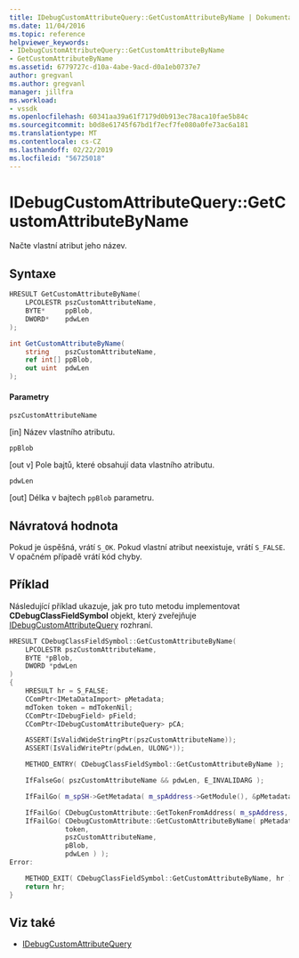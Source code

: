 ```yaml
---
title: IDebugCustomAttributeQuery::GetCustomAttributeByName | Dokumentace Microsoftu
ms.date: 11/04/2016
ms.topic: reference
helpviewer_keywords:
- IDebugCustomAttributeQuery::GetCustomAttributeByName
- GetCustomAttributeByName
ms.assetid: 6779727c-d10a-4abe-9acd-d0a1eb0737e7
author: gregvanl
ms.author: gregvanl
manager: jillfra
ms.workload:
- vssdk
ms.openlocfilehash: 60341aa39a61f7179d0b913ec78aca10fae5b84c
ms.sourcegitcommit: b0d8e61745f67bd1f7ecf7fe080a0fe73ac6a181
ms.translationtype: MT
ms.contentlocale: cs-CZ
ms.lasthandoff: 02/22/2019
ms.locfileid: "56725018"
---
```

# <a name="idebugcustomattributequerygetcustomattributebyname"></a>IDebugCustomAttributeQuery::GetCustomAttributeByName
Načte vlastní atribut jeho název.

## <a name="syntax"></a>Syntaxe

```cpp
HRESULT GetCustomAttributeByName(
    LPCOLESTR pszCustomAttributeName,
    BYTE*     ppBlob,
    DWORD*    pdwLen
);
```

```csharp
int GetCustomAttributeByName(
    string    pszCustomAttributeName,
    ref int[] ppBlob,
    out uint  pdwLen
);
```

#### <a name="parameters"></a>Parametry
`pszCustomAttributeName`

 [in] Název vlastního atributu.

`ppBlob`

[out v] Pole bajtů, které obsahují data vlastního atributu.

`pdwLen`

 [out] Délka v bajtech `ppBlob` parametru.

## <a name="return-value"></a>Návratová hodnota
Pokud je úspěšná, vrátí `S_OK`. Pokud vlastní atribut neexistuje, vrátí `S_FALSE`. V opačném případě vrátí kód chyby.

## <a name="example"></a>Příklad
Následující příklad ukazuje, jak pro tuto metodu implementovat **CDebugClassFieldSymbol** objekt, který zveřejňuje [IDebugCustomAttributeQuery](../../../extensibility/debugger/reference/idebugcustomattributequery.md) rozhraní.

```cpp
HRESULT CDebugClassFieldSymbol::GetCustomAttributeByName(
    LPCOLESTR pszCustomAttributeName,
    BYTE *pBlob,
    DWORD *pdwLen
)
{
    HRESULT hr = S_FALSE;
    CComPtr<IMetaDataImport> pMetadata;
    mdToken token = mdTokenNil;
    CComPtr<IDebugField> pField;
    CComPtr<IDebugCustomAttributeQuery> pCA;

    ASSERT(IsValidWideStringPtr(pszCustomAttributeName));
    ASSERT(IsValidWritePtr(pdwLen, ULONG*));

    METHOD_ENTRY( CDebugClassFieldSymbol::GetCustomAttributeByName );

    IfFalseGo( pszCustomAttributeName && pdwLen, E_INVALIDARG );

    IfFailGo( m_spSH->GetMetadata( m_spAddress->GetModule(), &pMetadata ) );

    IfFailGo( CDebugCustomAttribute::GetTokenFromAddress( m_spAddress, &token) );
    IfFailGo( CDebugCustomAttribute::GetCustomAttributeByName( pMetadata,
              token,
              pszCustomAttributeName,
              pBlob,
              pdwLen ) );
Error:

    METHOD_EXIT( CDebugClassFieldSymbol::GetCustomAttributeByName, hr );
    return hr;
}
```

## <a name="see-also"></a>Viz také
- [IDebugCustomAttributeQuery](../../../extensibility/debugger/reference/idebugcustomattributequery.md)
